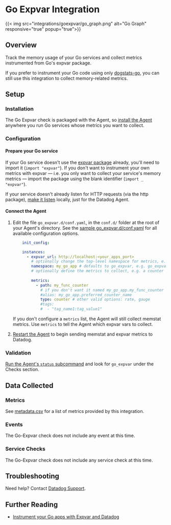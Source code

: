 # Go Expvar Integration
{{< img src="integrations/goexpvar/go_graph.png" alt="Go Graph" responsive="true" popup="true">}}
## Overview

Track the memory usage of your Go services and collect metrics instrumented from Go's expvar package.

If you prefer to instrument your Go code using only [dogstats-go][1], you can still use this integration to collect memory-related metrics.

## Setup
### Installation

The Go Expvar check is packaged with the Agent, so [install the Agent][2] anywhere you run Go services whose metrics you want to collect.

### Configuration
#### Prepare your Go service

If your Go service doesn't use the [expvar package][3] already, you'll need to import it (`import "expvar"`). If you don't want to instrument your own metrics with expvar — i.e. you only want to collect your service's memory metrics — import the package using the blank identifier (`import _ "expvar"`).

If your service doesn't already listen for HTTP requests (via the http package), [make it listen][4] locally, just for the Datadog Agent.

#### Connect the Agent

1. Edit the file `go_expvar.d/conf.yaml`, in the `conf.d/` folder at the root of your Agent's directory. See the [sample go_expvar.d/conf.yaml][5] for all available configuration options.
    
    ```yaml
        init_config:

        instances:
          - expvar_url: http://localhost:<your_apps_port>
            # optionally change the top-level namespace for metrics, e.g. my_go_app.memstats.alloc
            namespace: my_go_app # defaults to go_expvar, e.g. go_expvar.memstats.alloc
            # optionally define the metrics to collect, e.g. a counter var your service exposes with expvar.NewInt("my_func_counter")
            
            metrics:
              - path: my_func_counter
                # if you don't want it named my_go_app.my_func_counter
                #alias: my_go_app.preferred_counter_name
                type: counter # other valid options: rate, gauge
                #tags:
                #  - "tag_name1:tag_value1"
    ```

    If you don't configure a `metrics` list, the Agent will still collect memstat metrics. Use `metrics` to tell the Agent which expvar vars to collect.

2. [Restart the Agent][6] to begin sending memstat and expvar metrics to Datadog.

### Validation

[Run the Agent's `status` subcommand][7] and look for `go_expvar` under the Checks section.

## Data Collected
### Metrics

See [metadata.csv][8] for a list of metrics provided by this integration.

### Events
The Go-Expvar check does not include any event at this time.

### Service Checks
The Go-Expvar check does not include any service check at this time.

## Troubleshooting
Need help? Contact [Datadog Support][9].

## Further Reading

* [Instrument your Go apps with Expvar and Datadog][10]


[1]: https://github.com/DataDog/datadog-go
[2]: https://app.datadoghq.com/account/settings#agent
[3]: https://golang.org/pkg/expvar/
[4]: https://golang.org/pkg/net/http/#ListenAndServe
[5]: https://github.com/DataDog/integrations-core/blob/master/go_expvar/conf.yaml.example
[6]: https://docs.datadoghq.com/agent/faq/agent-commands/#start-stop-restart-the-agent
[7]: https://docs.datadoghq.com/agent/faq/agent-commands/#agent-status-and-information
[8]: https://github.com/DataDog/integrations-core/blob/master/go_expvar/metadata.csv
[9]: http://docs.datadoghq.com/help/
[10]: https://www.datadoghq.com/blog/instrument-go-apps-expvar-datadog/
